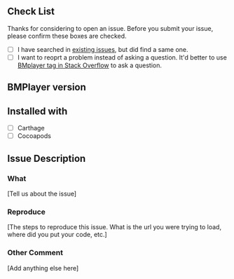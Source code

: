 ## Check List

Thanks for considering to open an issue. Before you submit your issue, please confirm these boxes are checked.
- [ ] I have searched in [existing issues](https://github.com/BrikerMan/BMPlayer/issues?utf8=%E2%9C%93&q=), but did find a same one.
- [ ] I want to reoprt a problem instead of asking a question. It'd better to use [BMplayer tag in Stack Overflow](http://stackoverflow.com/questions/tagged/bmplayer) to ask a question.

## BMPlayer version 

## Installed with 
- [ ] Carthage
- [ ] Cocoapods

## Issue Description

### What

[Tell us about the issue]

### Reproduce

[The steps to reproduce this issue. What is the url you were trying to load, where did you put your code, etc.]

### Other Comment

[Add anything else here]

